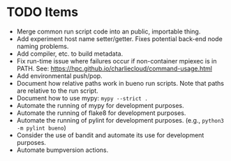 # TODO Items
- Merge common run script code into an public, importable thing.
- Add experiment host name setter/getter. Fixes potential back-end node naming
  problems.
- Add compiler, etc. to build metadata.
- Fix run-time issue where failures occur if non-container mpiexec is in PATH.
  See: https://hpc.github.io/charliecloud/command-usage.html
- Add environmental push/pop.
- Document how relative paths work in bueno run scripts. Note
  that paths are relative to the run script.
- Document how to use mypy: ```mypy --strict .```
- Automate the running of mypy for development purposes.
- Automate the running of flake8 for development purposes.
- Automate the running of pylint for development purposes.
  (e.g., ```python3 -m pylint bueno```)
- Consider the use of bandit and automate its use for development purposes.
- Automate bumpversion actions.

